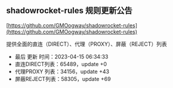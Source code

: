 ## shadowrocket-rules 规则更新公告

[https://github.com/GMOogway/shadowrocket-rules](https://github.com/GMOogway/shadowrocket-rules)

提供全面的直连（DIRECT）、代理（PROXY）、屏蔽（REJECT）列表
- 最后 更新 时间：2023-04-15 06:34:33
- 直连DIRECT列表：65489，update +0
- 代理PROXY 列表：34156，update +43
- 屏蔽REJECT列表：58305，update +69